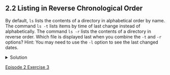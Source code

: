 ## 2.2 Listing in Reverse Chronological Order

By default, ```ls``` lists the contents of a directory in alphabetical order by name. The command ```ls -t``` lists items by time of last change instead of alphabetically. The command ```ls -r``` lists the contents of a directory in reverse order. Which file is displayed last when you combine the ```-t``` and ```-r ```options? Hint: You may need to use the ```-l``` option to see the last changed dates.

<details>
  <summary>
Solution
  </summary>

The most recently changed file is listed last when using -rt. This can be very useful for finding your most recent edits or checking to see if a new output file was written.

</details>

[Episode 2 Exercise 3](episode2_ex3.md)
